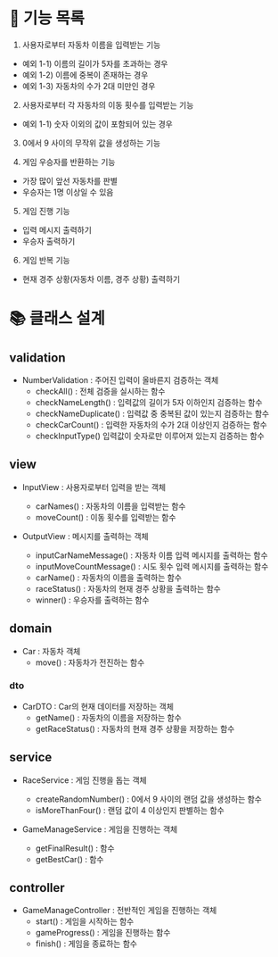 # 🚀 기능 목록
1. 사용자로부터 자동차 이름을 입력받는 기능
- 예외 1-1) 이름의 길이가 5자를 초과하는 경우
- 예외 1-2) 이름에 중복이 존재하는 경우
- 예외 1-3) 자동차의 수가 2대 미만인 경우


2. 사용자로부터 각 자동차의 이동 횟수를 입력받는 기능
  - 예외 1-1) 숫자 이외의 값이 포함되어 있는 경우


3. 0에서 9 사이의 무작위 값을 생성하는 기능


4. 게임 우승자를 반환하는 기능
- 가장 많이 앞선 자동차를 판별
- 우승자는 1명 이상일 수 있음


5. 게임 진행 기능
- 입력 메시지 출력하기
- 우승자 출력하기


6. 게임 반복 기능
-  현재 경주 상황(자동차 이름, 경주 상황) 출력하기

# 📚 클래스 설계
## validation
- NumberValidation : 주어진 입력이 올바른지 검증하는 객체
  - checkAll() : 전체 검증을 실시하는 함수
  - checkNameLength() :  입력값의 길이가 5자 이하인지 검증하는 함수
  - checkNameDuplicate() : 입력값 중 중복된 값이 있는지 검증하는 함수
  - checkCarCount() : 입력한 자동차의 수가 2대 이상인지 검증하는 함수
  - checkInputType() 입력값이 숫자로만 이루어져 있는지 검증하는 함수

## view
- InputView : 사용자로부터 입력을 받는 객체
  - carNames() : 자동차의 이름을 입력받는 함수
  - moveCount() : 이동 횟수를 입력받는 함수

- OutputView : 메시지를 출력하는 객체
  - inputCarNameMessage() : 자동차 이름 입력 메시지를 출력하는 함수
  - inputMoveCountMessage() : 시도 횟수 입력 메시지를 출력하는 함수
  - carName() : 자동차의 이름을 출력하는 함수
  - raceStatus() : 자동차의 현재 경주 상황을 출력하는 함수
  - winner() : 우승자를 출력하는 함수

## domain
- Car : 자동차 객체
  - move() : 자동차가 전진하는 함수
### dto
- CarDTO : Car의 현재 데이터를 저장하는 객체
  - getName() : 자동차의 이름을 저장하는 함수
  - getRaceStatus() : 자동차의 현재 경주 상황을 저장하는 함수

## service
- RaceService : 게임 진행을 돕는 객체
  - createRandomNumber() : 0에서 9 사이의 랜덤 값을 생성하는 함수
  - isMoreThanFour() : 랜덤 값이 4 이상인지 판별하는 함수


- GameManageService : 게임을 진행하는 객체
  - getFinalResult() : 함수
  - getBestCar() : 함수

## controller
- GameManageController : 전반적인 게임을 진행하는 객체
  - start() : 게임을 시작하는 함수
  - gameProgress() : 게임을 진행하는 함수
  - finish() : 게임을 종료하는 함수